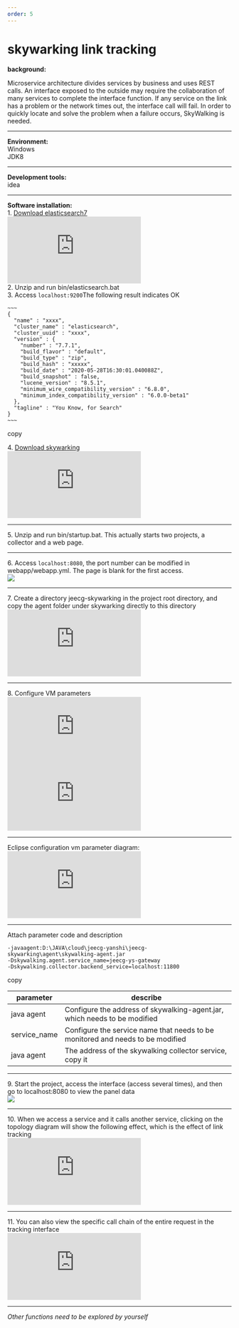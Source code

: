 ```yaml
---
order: 5
---
```


# skywarking link tracking

**background:**

Microservice architecture divides services by business and uses REST calls. An interface exposed to the outside may require the collaboration of many services to complete the interface function. If any service on the link has a problem or the network times out, the interface call will fail. In order to quickly locate and solve the problem when a failure occurs, SkyWalking is needed.

---

**Environment:**  
Windows  
JDK8

---

**Development tools:**  
idea

---

**Software installation:**  
1\. [Download elasticsearch7](https://www.elastic.co/cn/downloads/elasticsearch)  
![](https://lfs.k.topthink.com/lfs/67d0688ca490f8402b13174668772015fc7fc2a6e68390c8e048fecf9f969358.dat)  
2\. Unzip and run bin/elasticsearch.bat  
3\. Access `localhost:9200`The following result indicates OK

```
~~~
{
  "name" : "xxxx",
  "cluster_name" : "elasticsearch",
  "cluster_uuid" : "xxxx",
  "version" : {
    "number" : "7.7.1",
    "build_flavor" : "default",
    "build_type" : "zip",
    "build_hash" : "xxxxx",
    "build_date" : "2020-05-28T16:30:01.040088Z",
    "build_snapshot" : false,
    "lucene_version" : "8.5.1",
    "minimum_wire_compatibility_version" : "6.8.0",
    "minimum_index_compatibility_version" : "6.0.0-beta1"
  },
  "tagline" : "You Know, for Search"
}
~~~
```

copy

4\. [Download skywarking](http://skywalking.apache.org/downloads/)  
![](https://lfs.k.topthink.com/lfs/47f50ebb33bf09a4cd242b17ee5651e169c3d6c4455cebc4698fc4e61c61105c.dat)

---

5\. Unzip and run bin/startup.bat. This actually starts two projects, a collector and a web page.

---

6\. Access `localhost:8080`, the port number can be modified in webapp/webapp.yml. The page is blank for the first access.  
![](https://upload.jeecg.com/jeecg/help/jeecgback/images/screenshot_1617548993746.png)

---

7\. Create a directory jeecg-skywarking in the project root directory, and copy the agent folder under skywarking directly to this directory  
![](https://lfs.k.topthink.com/lfs/bb05d14210e9e57ceb7e9a517a83f32a2dfa25fffad40a70f0238fdc2b50e2c4.dat)

---

8\. Configure VM parameters  
![](https://lfs.k.topthink.com/lfs/1841d44c36fdd9d0f706906e2c92e8316a85c6693cecc6ff6e23e33fc87e8e12.dat)  
![](https://lfs.k.topthink.com/lfs/8994077947594185ad1d18238d16fcc1999929784c800a6f9d416ac4b2aa428c.dat)

---

Eclipse configuration vm parameter diagram:  
![](https://lfs.k.topthink.com/lfs/6dd81494634552ffe6dc760bdfe3d24ef8a3582f74a70ab6361755d7377e4756.dat)

---

Attach parameter code and description

```
-javaagent:D:\JAVA\cloud\jeecg-yanshi\jeecg-skywarking\agent\skywalking-agent.jar
-Dskywalking.agent.service_name=jeecg-ys-gateway
-Dskywalking.collector.backend_service=localhost:11800
```

copy

| parameter    | describe                                                                       |
| ------------ | ------------------------------------------------------------------------------ |
| java agent   | Configure the address of skywalking-agent.jar, which needs to be modified      |
| service_name | Configure the service name that needs to be monitored and needs to be modified |
| java agent   | The address of the skywalking collector service, copy it                       |

---

9\. Start the project, access the interface (access several times), and then go to localhost:8080 to view the panel data  
![](https://upload.jeecg.com/jeecg/help/jeecgback/images/screenshot_1617549036445.png)

---

10\. When we access a service and it calls another service, clicking on the topology diagram will show the following effect, which is the effect of link tracking  
![](https://lfs.k.topthink.com/lfs/7a2fc5758fc0a43e65dae59d0ae6fe7f0f32277896f1077e92299e87e24b7261.dat)

---

11\. You can also view the specific call chain of the entire request in the tracking interface  
![](https://lfs.k.topthink.com/lfs/f3550a291a93abf5e8ec5816c104ee05b34f1bb0d9f17fd2cc71fa9ac89cc11d.dat)

---

_Other functions need to be explored by yourself_
